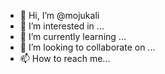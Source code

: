 - 👋 Hi, I’m @mojukali
- 👀 I’m interested in ...
- 🌱 I’m currently learning ...
- 💞️ I’m looking to collaborate on ...
- 📫 How to reach me...

<!---
mojukali/mojukali is a ✨ special ✨ repository because its `README.md` (this file) appears on your GitHub profile.
You can click the Preview link to take a look at your changes.
--->
